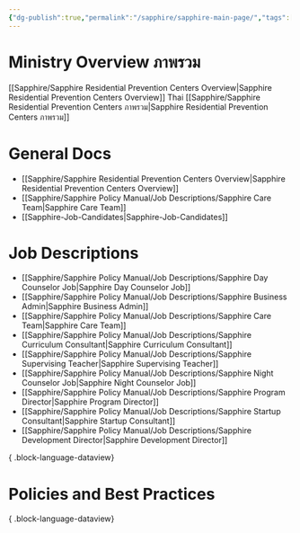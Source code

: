 ```yaml
---
{"dg-publish":true,"permalink":"/sapphire/sapphire-main-page/","tags":["gardenEntry"]}
---
```


# Ministry Overview ภาพรวม
[[Sapphire/Sapphire Residential Prevention Centers Overview\|Sapphire Residential Prevention Centers Overview]]
Thai [[Sapphire/Sapphire Residential Prevention Centers ภาพรวม\|Sapphire Residential Prevention Centers ภาพรวม]]

# General Docs
- [[Sapphire/Sapphire Residential Prevention Centers Overview\|Sapphire Residential Prevention Centers Overview]]
- [[Sapphire/Sapphire Policy Manual/Job Descriptions/Sapphire Care Team\|Sapphire Care Team]]
- [[Sapphire-Job-Candidates\|Sapphire-Job-Candidates]]

# Job Descriptions
- [[Sapphire/Sapphire Policy Manual/Job Descriptions/Sapphire Day Counselor Job\|Sapphire Day Counselor Job]]
- [[Sapphire/Sapphire Policy Manual/Job Descriptions/Sapphire Business Admin\|Sapphire Business Admin]]
- [[Sapphire/Sapphire Policy Manual/Job Descriptions/Sapphire Care Team\|Sapphire Care Team]]
- [[Sapphire/Sapphire Policy Manual/Job Descriptions/Sapphire Curriculum Consultant\|Sapphire Curriculum Consultant]]
- [[Sapphire/Sapphire Policy Manual/Job Descriptions/Sapphire Supervising Teacher\|Sapphire Supervising Teacher]]
- [[Sapphire/Sapphire Policy Manual/Job Descriptions/Sapphire Night Counselor Job\|Sapphire Night Counselor Job]]
- [[Sapphire/Sapphire Policy Manual/Job Descriptions/Sapphire Program Director\|Sapphire Program Director]]
- [[Sapphire/Sapphire Policy Manual/Job Descriptions/Sapphire Startup Consultant\|Sapphire Startup Consultant]]
- [[Sapphire/Sapphire Policy Manual/Job Descriptions/Sapphire Development Director\|Sapphire Development Director]]

{ .block-language-dataview}
# Policies and Best Practices

{ .block-language-dataview}
# 

<script src="https://utteranc.es/client.js"
        repo="sapphire_docs"
        issue-term="pathname"
        theme="github-light"
        crossorigin="anonymous"
        async>
</script>